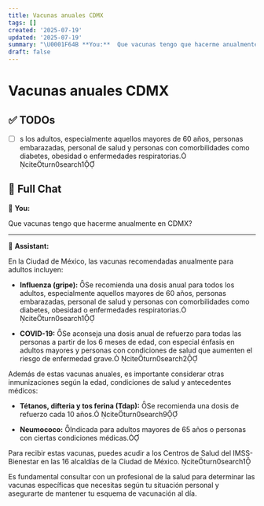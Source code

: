 ```yaml
---
title: Vacunas anuales CDMX
tags: []
created: '2025-07-19'
updated: '2025-07-19'
summary: "\U0001F64B **You:**  Que vacunas tengo que hacerme anualmente en CDMX?"
draft: false
---
```


# Vacunas anuales CDMX

## ✅ TODOs
- [ ] s los adultos, especialmente aquellos mayores de 60 años, personas embarazadas, personal de salud y personas con comorbilidades como diabetes, obesidad o enfermedades respiratorias. citeturn0search1

## 🧠 Full Chat

🙋 **You:**

Que vacunas tengo que hacerme anualmente en CDMX?

---

🤖 **Assistant:**

En la Ciudad de México, las vacunas recomendadas anualmente para adultos incluyen:

- **Influenza (gripe):** Se recomienda una dosis anual para todos los adultos, especialmente aquellos mayores de 60 años, personas embarazadas, personal de salud y personas con comorbilidades como diabetes, obesidad o enfermedades respiratorias. citeturn0search1

- **COVID-19:** Se aconseja una dosis anual de refuerzo para todas las personas a partir de los 6 meses de edad, con especial énfasis en adultos mayores y personas con condiciones de salud que aumenten el riesgo de enfermedad grave. citeturn0search2

Además de estas vacunas anuales, es importante considerar otras inmunizaciones según la edad, condiciones de salud y antecedentes médicos:

- **Tétanos, difteria y tos ferina (Tdap):** Se recomienda una dosis de refuerzo cada 10 años. citeturn0search9

- **Neumococo:** Indicada para adultos mayores de 65 años o personas con ciertas condiciones médicas.

Para recibir estas vacunas, puedes acudir a los Centros de Salud del IMSS-Bienestar en las 16 alcaldías de la Ciudad de México. citeturn0search1

Es fundamental consultar con un profesional de la salud para determinar las vacunas específicas que necesitas según tu situación personal y asegurarte de mantener tu esquema de vacunación al día.